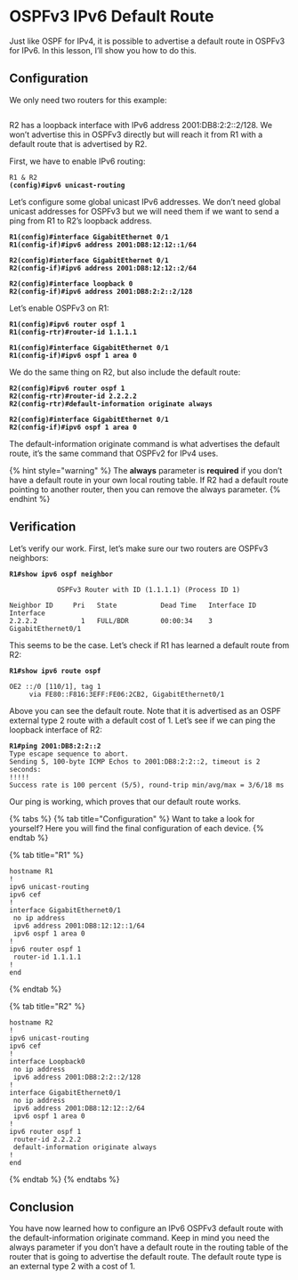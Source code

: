 # OSPFv3 IPv6 Default Route

Just like OSPF for IPv4, it is possible to advertise a default route in OSPFv3 for IPv6. In this lesson, I’ll show you how to do this.

## Configuration

We only need two routers for this example:

<figure><img src="https://cdn.networklessons.com/wp-content/uploads/2017/03/ipv6-r1-r2-loopback-l0.png" alt=""><figcaption></figcaption></figure>

R2 has a loopback interface with IPv6 address 2001:DB8:2:2::2/128. We won’t advertise this in OSPFv3 directly but will reach it from R1 with a default route that is advertised by R2.

First, we have to enable IPv6 routing:

<pre><code>R1 &#x26; R2
<strong>(config)#ipv6 unicast-routing 
</strong></code></pre>

Let’s configure some global unicast IPv6 addresses. We don’t need global unicast addresses for OSPFv3 but we will need them if we want to send a ping from R1 to R2’s loopback address.

<pre><code><strong>R1(config)#interface GigabitEthernet 0/1
</strong><strong>R1(config-if)#ipv6 address 2001:DB8:12:12::1/64
</strong></code></pre>

<pre><code><strong>R2(config)#interface GigabitEthernet 0/1
</strong><strong>R2(config-if)#ipv6 address 2001:DB8:12:12::2/64
</strong>
<strong>R2(config)#interface loopback 0
</strong><strong>R2(config-if)#ipv6 address 2001:DB8:2:2::2/128
</strong></code></pre>

Let’s enable OSPFv3 on R1:

<pre><code><strong>R1(config)#ipv6 router ospf 1
</strong><strong>R1(config-rtr)#router-id 1.1.1.1
</strong>
<strong>R1(config)#interface GigabitEthernet 0/1
</strong><strong>R1(config-if)#ipv6 ospf 1 area 0
</strong></code></pre>

We do the same thing on R2, but also include the default route:

<pre><code><strong>R2(config)#ipv6 router ospf 1
</strong><strong>R2(config-rtr)#router-id 2.2.2.2
</strong><strong>R2(config-rtr)#default-information originate always
</strong>
<strong>R2(config)#interface GigabitEthernet 0/1
</strong><strong>R2(config-if)#ipv6 ospf 1 area 0
</strong></code></pre>

The default-information originate command is what advertises the default route, it’s the same command that OSPFv2 for IPv4 uses.

{% hint style="warning" %}
The **always** parameter is **required** if you don’t have a default route in your own local routing table. If R2 had a default route pointing to another router, then you can remove the always parameter.
{% endhint %}

## Verification

Let’s verify our work. First, let’s make sure our two routers are OSPFv3 neighbors:

<pre><code><strong>R1#show ipv6 ospf neighbor 
</strong>
            OSPFv3 Router with ID (1.1.1.1) (Process ID 1)

Neighbor ID     Pri   State           Dead Time   Interface ID    Interface
2.2.2.2           1   FULL/BDR        00:00:34    3               GigabitEthernet0/1
</code></pre>

This seems to be the case. Let’s check if R1 has learned a default route from R2:

<pre><code><strong>R1#show ipv6 route ospf 
</strong>
OE2 ::/0 [110/1], tag 1
     via FE80::F816:3EFF:FE06:2CB2, GigabitEthernet0/1
</code></pre>

Above you can see the default route. Note that it is advertised as an OSPF external type 2 route with a default cost of 1. Let’s see if we can ping the loopback interface of R2:

<pre><code><strong>R1#ping 2001:DB8:2:2::2
</strong>Type escape sequence to abort.
Sending 5, 100-byte ICMP Echos to 2001:DB8:2:2::2, timeout is 2 seconds:
!!!!!
Success rate is 100 percent (5/5), round-trip min/avg/max = 3/6/18 ms
</code></pre>

Our ping is working, which proves that our default route works.

{% tabs %}
{% tab title="Configuration" %}
Want to take a look for yourself? Here you will find the final configuration of each device.
{% endtab %}

{% tab title="R1" %}
```
hostname R1
!
ipv6 unicast-routing
ipv6 cef
!
interface GigabitEthernet0/1
 no ip address
 ipv6 address 2001:DB8:12:12::1/64
 ipv6 ospf 1 area 0
!
ipv6 router ospf 1
 router-id 1.1.1.1
!
end
```
{% endtab %}

{% tab title="R2" %}
```
hostname R2
!
ipv6 unicast-routing
ipv6 cef
!
interface Loopback0
 no ip address
 ipv6 address 2001:DB8:2:2::2/128
!
interface GigabitEthernet0/1
 no ip address
 ipv6 address 2001:DB8:12:12::2/64
 ipv6 ospf 1 area 0
!
ipv6 router ospf 1
 router-id 2.2.2.2
 default-information originate always
!
end
```
{% endtab %}
{% endtabs %}

## Conclusion

You have now learned how to configure an IPv6 OSPFv3 default route with the default-information originate command. Keep in mind you need the always parameter if you don’t have a default route in the routing table of the router that is going to advertise the default route. The default route type is an external type 2 with a cost of 1.
